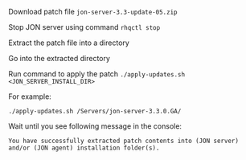 Download patch file `jon-server-3.3-update-05.zip`

Stop JON server using command `rhqctl stop`

Extract the patch file into a directory

Go into the extracted directory

Run command to apply the patch `./apply-updates.sh <JON_SERVER_INSTALL_DIR>`

For example:
```
./apply-updates.sh /Servers/jon-server-3.3.0.GA/
```

Wait until you see following message in the console:

```
You have successfully extracted patch contents into (JON server) and/or (JON agent) installation folder(s).
```


